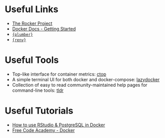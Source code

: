 # Useful Links

- [The Rocker Project](https://www.rocker-project.org)
- [Docker Docs - Getting Started](https://docs.docker.com/get-started/)
- [`{plumber}`](https://www.rplumber.io/index.html) 
- [`{renv}`](https://rstudio.github.io/renv/)

# Useful Tools

- Top-like interface for container metrics: [ctop](https://github.com/bcicen/ctop)
- A simple terminal UI for both docker and docker-compose: [lazydocker](https://github.com/jesseduffield/lazydocker)
- Collection of easy to read community-maintained help pages for command-line tools: [tldr](https://github.com/tldr-pages/tldr)

# Useful Tutorials

- [How to use RStudio & PostgreSQL in Docker](https://rsangole.netlify.app/post/2021/08/07/docker-based-rstudio-postgres/) 
- [Free Code Academy - Docker](https://www.youtube.com/c/Freecodecamp/search?query=docker)